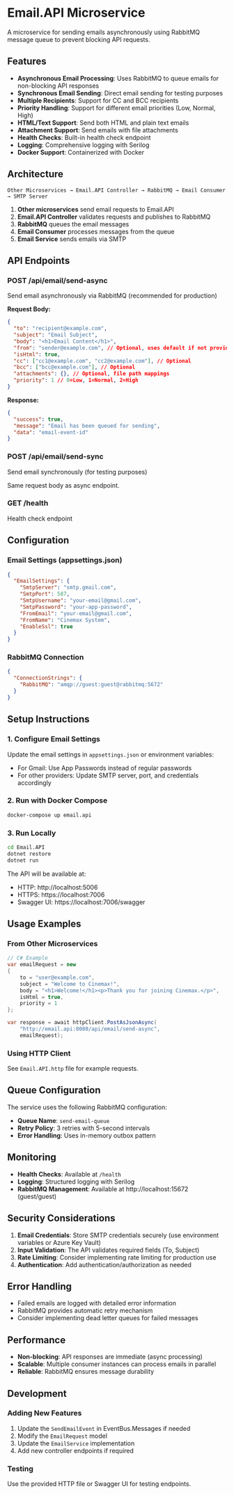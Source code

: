 # Email.API Microservice

A microservice for sending emails asynchronously using RabbitMQ message queue to prevent blocking API requests.

## Features

- **Asynchronous Email Processing**: Uses RabbitMQ to queue emails for non-blocking API responses
- **Synchronous Email Sending**: Direct email sending for testing purposes
- **Multiple Recipients**: Support for CC and BCC recipients
- **Priority Handling**: Support for different email priorities (Low, Normal, High)
- **HTML/Text Support**: Send both HTML and plain text emails
- **Attachment Support**: Send emails with file attachments
- **Health Checks**: Built-in health check endpoint
- **Logging**: Comprehensive logging with Serilog
- **Docker Support**: Containerized with Docker

## Architecture

```
Other Microservices → Email.API Controller → RabbitMQ → Email Consumer → SMTP Server
```

1. **Other microservices** send email requests to Email.API
2. **Email.API Controller** validates requests and publishes to RabbitMQ
3. **RabbitMQ** queues the email messages
4. **Email Consumer** processes messages from the queue
5. **Email Service** sends emails via SMTP

## API Endpoints

### POST /api/email/send-async
Send email asynchronously via RabbitMQ (recommended for production)

**Request Body:**
```json
{
  "to": "recipient@example.com",
  "subject": "Email Subject",
  "body": "<h1>Email Content</h1>",
  "from": "sender@example.com", // Optional, uses default if not provided
  "isHtml": true,
  "cc": ["cc1@example.com", "cc2@example.com"], // Optional
  "bcc": ["bcc@example.com"], // Optional
  "attachments": {}, // Optional, file path mappings
  "priority": 1 // 0=Low, 1=Normal, 2=High
}
```

**Response:**
```json
{
  "success": true,
  "message": "Email has been queued for sending",
  "data": "email-event-id"
}
```

### POST /api/email/send-sync
Send email synchronously (for testing purposes)

Same request body as async endpoint.

### GET /health
Health check endpoint

## Configuration

### Email Settings (appsettings.json)
```json
{
  "EmailSettings": {
    "SmtpServer": "smtp.gmail.com",
    "SmtpPort": 587,
    "SmtpUsername": "your-email@gmail.com",
    "SmtpPassword": "your-app-password",
    "FromEmail": "your-email@gmail.com",
    "FromName": "Cinemax System",
    "EnableSsl": true
  }
}
```

### RabbitMQ Connection
```json
{
  "ConnectionStrings": {
    "RabbitMQ": "amqp://guest:guest@rabbitmq:5672"
  }
}
```

## Setup Instructions

### 1. Configure Email Settings
Update the email settings in `appsettings.json` or environment variables:
- For Gmail: Use App Passwords instead of regular passwords
- For other providers: Update SMTP server, port, and credentials accordingly

### 2. Run with Docker Compose
```bash
docker-compose up email.api
```

### 3. Run Locally
```bash
cd Email.API
dotnet restore
dotnet run
```

The API will be available at:
- HTTP: http://localhost:5006
- HTTPS: https://localhost:7006
- Swagger UI: https://localhost:7006/swagger

## Usage Examples

### From Other Microservices

```csharp
// C# Example
var emailRequest = new
{
    to = "user@example.com",
    subject = "Welcome to Cinemax!",
    body = "<h1>Welcome!</h1><p>Thank you for joining Cinemax.</p>",
    isHtml = true,
    priority = 1
};

var response = await httpClient.PostAsJsonAsync(
    "http://email.api:8080/api/email/send-async", 
    emailRequest);
```

### Using HTTP Client
See `Email.API.http` file for example requests.

## Queue Configuration

The service uses the following RabbitMQ configuration:
- **Queue Name**: `send-email-queue`
- **Retry Policy**: 3 retries with 5-second intervals
- **Error Handling**: Uses in-memory outbox pattern

## Monitoring

- **Health Checks**: Available at `/health`
- **Logging**: Structured logging with Serilog
- **RabbitMQ Management**: Available at http://localhost:15672 (guest/guest)

## Security Considerations

1. **Email Credentials**: Store SMTP credentials securely (use environment variables or Azure Key Vault)
2. **Input Validation**: The API validates required fields (To, Subject)
3. **Rate Limiting**: Consider implementing rate limiting for production use
4. **Authentication**: Add authentication/authorization as needed

## Error Handling

- Failed emails are logged with detailed error information
- RabbitMQ provides automatic retry mechanism
- Consider implementing dead letter queues for failed messages

## Performance

- **Non-blocking**: API responses are immediate (async processing)
- **Scalable**: Multiple consumer instances can process emails in parallel
- **Reliable**: RabbitMQ ensures message durability

## Development

### Adding New Features
1. Update the `SendEmailEvent` in EventBus.Messages if needed
2. Modify the `EmailRequest` model
3. Update the `EmailService` implementation
4. Add new controller endpoints if required

### Testing
Use the provided HTTP file or Swagger UI for testing endpoints.

